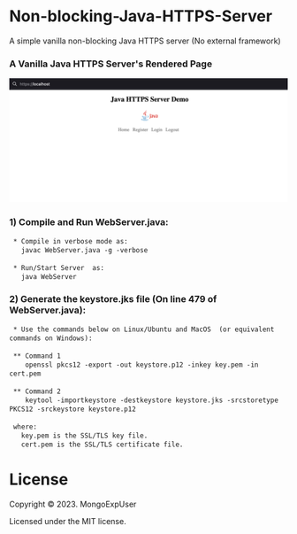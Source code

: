 # Non-blocking-Java-HTTPS-Server
 A simple vanilla non-blocking Java HTTPS server (No external framework) 

 ### A Vanilla Java HTTPS Server's Rendered Page
![Image description](https://github.com/MongoExpUser/Non-blocking-Java-HTTPS-Server-With-No-External-Framework/blob/main/page.png)


### 1) Compile and Run WebServer.java:                                                                                             
     * Compile in verbose mode as:
       javac WebServer.java -g -verbose 

     * Run/Start Server  as:
       java WebServer
     
 ### 2) Generate the keystore.jks file (On line 479 of WebServer.java):
     * Use the commands below on Linux/Ubuntu and MacOS  (or equivalent commands on Windows): 
 
     ** Command 1
        openssl pkcs12 -export -out keystore.p12 -inkey key.pem -in cert.pem
     
     ** Command 2
        keytool -importkeystore -destkeystore keystore.jks -srcstoretype PKCS12 -srckeystore keystore.p12
     
     where:
       key.pem is the SSL/TLS key file.
       cert.pem is the SSL/TLS certificate file.


# License

Copyright © 2023. MongoExpUser

Licensed under the MIT license.
